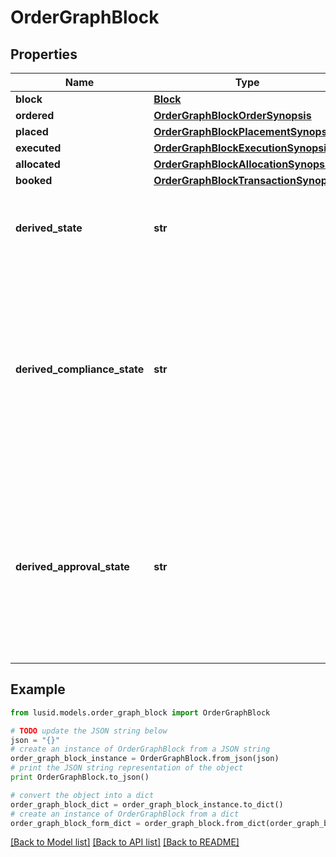 # OrderGraphBlock


## Properties
Name | Type | Description | Notes
------------ | ------------- | ------------- | -------------
**block** | [**Block**](Block.md) |  | 
**ordered** | [**OrderGraphBlockOrderSynopsis**](OrderGraphBlockOrderSynopsis.md) |  | 
**placed** | [**OrderGraphBlockPlacementSynopsis**](OrderGraphBlockPlacementSynopsis.md) |  | 
**executed** | [**OrderGraphBlockExecutionSynopsis**](OrderGraphBlockExecutionSynopsis.md) |  | 
**allocated** | [**OrderGraphBlockAllocationSynopsis**](OrderGraphBlockAllocationSynopsis.md) |  | 
**booked** | [**OrderGraphBlockTransactionSynopsis**](OrderGraphBlockTransactionSynopsis.md) |  | 
**derived_state** | **str** | A simple description of the overall state of a block. | 
**derived_compliance_state** | **str** | The overall compliance state of a block, derived from the block&#39;s orders. Possible values are &#39;Pending&#39;, &#39;Failed&#39;, &#39;Manually approved&#39; and &#39;Passed&#39;. | 
**derived_approval_state** | **str** | The overall approval state of a block, derived from approval of the block&#39;s orders. Possible values are &#39;Pending&#39;, &#39;Approved&#39; and &#39;Rejected&#39;. | 

## Example

```python
from lusid.models.order_graph_block import OrderGraphBlock

# TODO update the JSON string below
json = "{}"
# create an instance of OrderGraphBlock from a JSON string
order_graph_block_instance = OrderGraphBlock.from_json(json)
# print the JSON string representation of the object
print OrderGraphBlock.to_json()

# convert the object into a dict
order_graph_block_dict = order_graph_block_instance.to_dict()
# create an instance of OrderGraphBlock from a dict
order_graph_block_form_dict = order_graph_block.from_dict(order_graph_block_dict)
```
[[Back to Model list]](../README.md#documentation-for-models) [[Back to API list]](../README.md#documentation-for-api-endpoints) [[Back to README]](../README.md)


